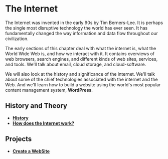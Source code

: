 # The Internet

The Internet was invented in the early 90s by Tim Berners-Lee. It is perhaps the single most disruptive technology the world has ever seen. It has fundamentally changed the way information and data flow throughout our civilization.

The early sections of this chapter deal with what the internet is, what the World Wide Web is, and how we interact with it. It contains overviews of web browsers, search engines, and different kinds of web sites, services, and tools. We'll talk about email, cloud storage, and cloud-software.

We will also look at the history and significance of the internet. We'll talk about some of the chief technologies associated with the internet and the Web. And we'll learn how to build a website using the world's most popular content management system, **WordPress**.

## History and Theory

* [**History**](history.md)
* [**How does the Internet work?**](what-is-internet.md)

## Projects

* [**Create a WebSite**](create-a-site.md)
